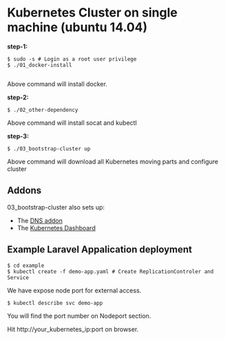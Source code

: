 # Kubernetes Cluster on single machine (ubuntu 14.04)

**step-1:**

```
$ sudo -s # Login as a root user privilege
$ ./01_docker-install 
	
```

Above command will install docker. 

**step-2:**

```
$ ./02_other-dependency	
```
Above command will install socat and kubectl

**step-3:**

```
$ ./03_bootstrap-cluster up
```
Above command will download all Kubernetes moving parts and configure cluster


## Addons
03_bootstrap-cluster also sets up:
* The [DNS addon](https://github.com/kubernetes/kubernetes/tree/master/cluster/addons/dns)
* The [Kubernetes Dashboard](https://github.com/kubernetes/dashboard)

## Example Laravel Appalication deployment

```
$ cd example
$ kubectl create -f demo-app.yaml # Create ReplicationControler and Service
```

We have expose node port for external access.

```
$ kubectl describe svc demo-app
```

You will find the port number on Nodeport section. 

Hit http://your_kubernetes_ip:port on browser. 


